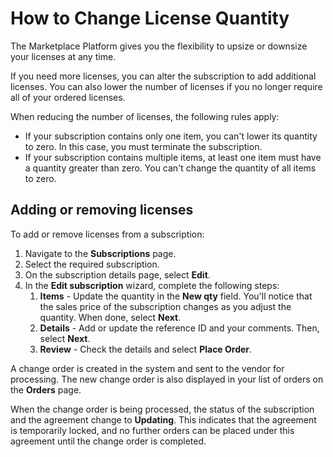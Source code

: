 # How to Change License Quantity

The Marketplace Platform gives you the flexibility to upsize or downsize your licenses at any time.&#x20;

If you need more licenses, you can alter the subscription to add additional licenses. You can also lower the number of licenses if you no longer require all of your ordered licenses.

When reducing the number of licenses, the following rules apply:&#x20;

* If your subscription contains only one item, you can't lower its quantity to zero. In this case, you must terminate the subscription.&#x20;
* If your subscription contains multiple items, at least one item must have a quantity greater than zero. You can't change the quantity of all items to zero.

## Adding or removing licenses

To add or remove licenses from a subscription:

1. Navigate to the **Subscriptions** page.
2. Select the required subscription.
3. On the subscription details page, select **Edit**.
4. In the **Edit subscription** wizard, complete the following steps:&#x20;
   1. **Items** - Update the quantity in the **New qty** field. You'll notice that the sales price of the subscription changes as you adjust the quantity. When done, select **Next**.
   2. **Details** - Add or update the reference ID and your comments. Then, select **Next**.
   3. **Review** - Check the details and select **Place Order**.

A change order is created in the system and sent to the vendor for processing. The new change order is also displayed in your list of orders on the **Orders** page.&#x20;

When the change order is being processed, the status of the subscription and the agreement change to **Updating**. This indicates that the agreement is temporarily locked, and no further orders can be placed under this agreement until the change order is completed.
